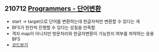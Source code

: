 ## 210712 [Programmers - 단어변환](https://programmers.co.kr/learn/courses/30/lessons/43163?language=java)
- start -> target으로 단어를 변환하는데 한글자씩만 변환할 수 있다는 게
- BFS가 한칸씩 진행할 수 있다는 성질을 만족함
- 격자 map이 아니지만 방문처리와 한글자변환이 가능한지 여부를 파악하는 응용 BFS
- [코드보기](https://github.com/csgm2328/Algorithm/blob/master/Programmers/Lv3/%EB%8B%A8%EC%96%B4%EB%B3%80%ED%99%98.java)